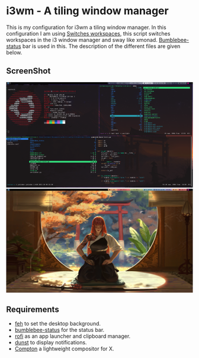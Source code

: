 # i3wm - A tiling window manager

This is my configuration for i3wm a tiling window manager.
In this configuration I am using [Switches workspaces](https://github.com/tmfink/i3-wk-switch), this script switches workspaces in the i3 window manager and sway like xmonad.
[Bumblebee-status](https://github.com/tobi-wan-kenobi/bumblebee-status) bar is used in this.
The description of the different files are given below.

## ScreenShot
![ScreenShot1](./screenShots/screenShot1.png)
![ScreenShot2](./screenShots/screenShot2.png)

## Requirements
- [feh](https://github.com/derf/feh) to set the desktop background.
- [bumblebee-status](https://github.com/tobi-wan-kenobi/bumblebee-status) for the status bar.
- [rofi](https://github.com/davatorium/rofi) as an app launcher and clipboard manager.
- [dunst](https://github.com/dunst-project/dunst) to display notifications.
- [Compton](https://github.com/chjj/compton) a lightweight compositor for X.

